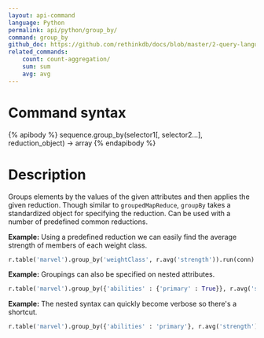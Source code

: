 ```yaml
---
layout: api-command 
language: Python
permalink: api/python/group_by/
command: group_by
github_doc: https://github.com/rethinkdb/docs/blob/master/2-query-language/api/ruby/aggregation/group_by.md
related_commands:
    count: count-aggregation/
    sum: sum
    avg: avg
---
```


# Command syntax #

{% apibody %}
sequence.group_by(selector1[, selector2...], reduction_object) &rarr; array
{% endapibody %}

# Description #

Groups elements by the values of the given attributes and then applies the given
reduction. Though similar to `groupedMapReduce`, `groupBy` takes a standardized object
for specifying the reduction. Can be used with a number of predefined common reductions.

__Example:__ Using a predefined reduction we can easily find the average strength of members of each weight class.

```py
r.table('marvel').group_by('weightClass', r.avg('strength')).run(conn)
```

__Example:__ Groupings can also be specified on nested attributes.

```py
r.table('marvel').group_by({'abilities' : {'primary' : True}}, r.avg('strength')).run(conn)
```


__Example:__ The nested syntax can quickly become verbose so there's a shortcut.

```py
r.table('marvel').group_by({'abilities' : 'primary'}, r.avg('strength')).run(conn)
```

